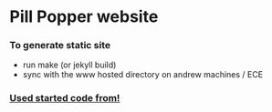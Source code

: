 # Pill Popper website

### To generate static site

- run make (or jekyll build)
- sync with the www hosted directory on andrew machines / ECE 

### [Used started code from!](https://taniarascia.com/make-a-static-website-with-jekyll)

